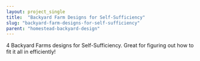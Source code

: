 ```yaml
---
layout: project_single
title:  "Backyard Farm Designs for Self-Sufficiency"
slug: "backyard-farm-designs-for-self-sufficiency"
parent: "homestead-backyard-design"
---
```

4 Backyard Farms designs for Self-Sufficiency. Great for figuring out how to fit it all in efficiently!